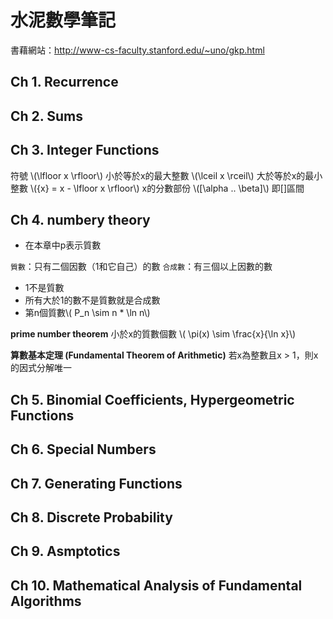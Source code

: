 # 水泥數學筆記

書藉網站：<http://www-cs-faculty.stanford.edu/~uno/gkp.html>

## Ch 1. Recurrence

## Ch 2. Sums

## Ch 3. Integer Functions 
符號
\\(\lfloor x \rfloor\\) 小於等於x的最大整數
\\(\lceil x \rceil\\) 大於等於x的最小整數
\\({x} = x - \lfloor x \rfloor\\) x的分數部份
\\([\alpha .. \beta]\\) 即[]區間


## Ch 4. numbery theory
* 在本章中p表示質數

`質數`：只有二個因數（1和它自己）的數
`合成數`：有三個以上因數的數

* 1不是質數
* 所有大於1的數不是質數就是合成數
* 第n個質數\\( P_n \sim n * \ln n\\)

**prime number theorem**
小於x的質數個數 \\( \pi(x) \sim \frac{x}{\ln x}\\)

**算數基本定理 (Fundamental Theorem of Arithmetic)**
若x為整數且x > 1，則x的因式分解唯一

## Ch 5. Binomial Coefficients, Hypergeometric Functions

## Ch 6. Special Numbers

## Ch 7. Generating Functions

## Ch 8. Discrete Probability

## Ch 9. Asmptotics

## Ch 10. Mathematical Analysis of Fundamental Algorithms 